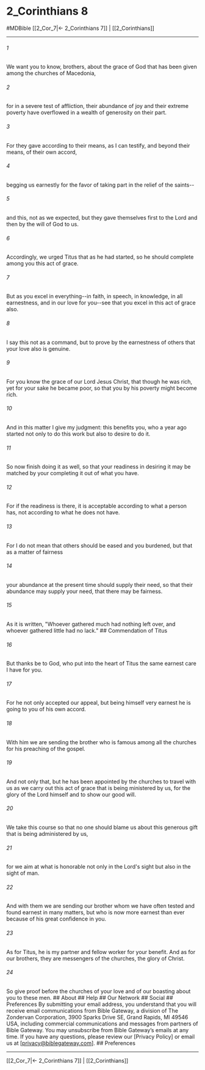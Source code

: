 # 2_Corinthians 8
#MDBible
[[2_Cor_7|← 2_Corinthians 7]] | [[2_Corinthians]]

***


###### 1 
We want you to know, brothers, about the grace of God that has been given among the churches of Macedonia, 

###### 2 
for in a severe test of affliction, their abundance of joy and their extreme poverty have overflowed in a wealth of generosity on their part. 

###### 3 
For they gave according to their means, as I can testify, and beyond their means, of their own accord, 

###### 4 
begging us earnestly for the favor of taking part in the relief of the saints-- 

###### 5 
and this, not as we expected, but they gave themselves first to the Lord and then by the will of God to us. 

###### 6 
Accordingly, we urged Titus that as he had started, so he should complete among you this act of grace. 

###### 7 
But as you excel in everything--in faith, in speech, in knowledge, in all earnestness, and in our love for you--see that you excel in this act of grace also. 

###### 8 
I say this not as a command, but to prove by the earnestness of others that your love also is genuine. 

###### 9 
For you know the grace of our Lord Jesus Christ, that though he was rich, yet for your sake he became poor, so that you by his poverty might become rich. 

###### 10 
And in this matter I give my judgment: this benefits you, who a year ago started not only to do this work but also to desire to do it. 

###### 11 
So now finish doing it as well, so that your readiness in desiring it may be matched by your completing it out of what you have. 

###### 12 
For if the readiness is there, it is acceptable according to what a person has, not according to what he does not have. 

###### 13 
For I do not mean that others should be eased and you burdened, but that as a matter of fairness 

###### 14 
your abundance at the present time should supply their need, so that their abundance may supply your need, that there may be fairness. 

###### 15 
As it is written, "Whoever gathered much had nothing left over, and whoever gathered little had no lack." ## Commendation of Titus 

###### 16 
But thanks be to God, who put into the heart of Titus the same earnest care I have for you. 

###### 17 
For he not only accepted our appeal, but being himself very earnest he is going to you of his own accord. 

###### 18 
With him we are sending the brother who is famous among all the churches for his preaching of the gospel. 

###### 19 
And not only that, but he has been appointed by the churches to travel with us as we carry out this act of grace that is being ministered by us, for the glory of the Lord himself and to show our good will. 

###### 20 
We take this course so that no one should blame us about this generous gift that is being administered by us, 

###### 21 
for we aim at what is honorable not only in the Lord's sight but also in the sight of man. 

###### 22 
And with them we are sending our brother whom we have often tested and found earnest in many matters, but who is now more earnest than ever because of his great confidence in you. 

###### 23 
As for Titus, he is my partner and fellow worker for your benefit. And as for our brothers, they are messengers of the churches, the glory of Christ. 

###### 24 
So give proof before the churches of your love and of our boasting about you to these men. ## About ## Help ## Our Network ## Social ## Preferences By submitting your email address, you understand that you will receive email communications from Bible Gateway, a division of The Zondervan Corporation, 3900 Sparks Drive SE, Grand Rapids, MI 49546 USA, including commercial communications and messages from partners of Bible Gateway. You may unsubscribe from Bible Gateway&rsquo;s emails at any time. If you have any questions, please review our [Privacy Policy] or email us at [privacy@biblegateway.com]. ## Preferences

***

[[2_Cor_7|← 2_Corinthians 7]] | [[2_Corinthians]]

